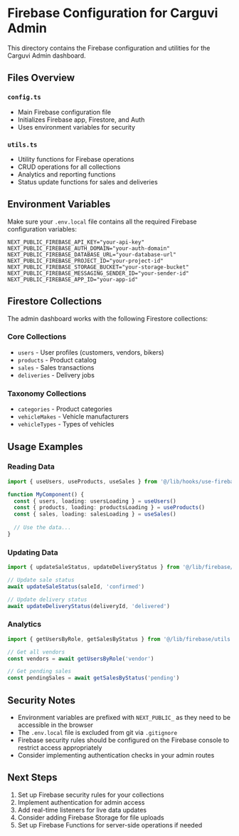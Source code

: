 # Firebase Configuration for Carguvi Admin

This directory contains the Firebase configuration and utilities for the Carguvi Admin dashboard.

## Files Overview

### `config.ts`
- Main Firebase configuration file
- Initializes Firebase app, Firestore, and Auth
- Uses environment variables for security

### `utils.ts`
- Utility functions for Firebase operations
- CRUD operations for all collections
- Analytics and reporting functions
- Status update functions for sales and deliveries

## Environment Variables

Make sure your `.env.local` file contains all the required Firebase configuration variables:

```
NEXT_PUBLIC_FIREBASE_API_KEY="your-api-key"
NEXT_PUBLIC_FIREBASE_AUTH_DOMAIN="your-auth-domain"
NEXT_PUBLIC_FIREBASE_DATABASE_URL="your-database-url"
NEXT_PUBLIC_FIREBASE_PROJECT_ID="your-project-id"
NEXT_PUBLIC_FIREBASE_STORAGE_BUCKET="your-storage-bucket"
NEXT_PUBLIC_FIREBASE_MESSAGING_SENDER_ID="your-sender-id"
NEXT_PUBLIC_FIREBASE_APP_ID="your-app-id"
```

## Firestore Collections

The admin dashboard works with the following Firestore collections:

### Core Collections
- `users` - User profiles (customers, vendors, bikers)
- `products` - Product catalog
- `sales` - Sales transactions
- `deliveries` - Delivery jobs

### Taxonomy Collections
- `categories` - Product categories
- `vehicleMakes` - Vehicle manufacturers
- `vehicleTypes` - Types of vehicles

## Usage Examples

### Reading Data
```typescript
import { useUsers, useProducts, useSales } from '@/lib/hooks/use-firebase-data'

function MyComponent() {
  const { users, loading: usersLoading } = useUsers()
  const { products, loading: productsLoading } = useProducts()
  const { sales, loading: salesLoading } = useSales()
  
  // Use the data...
}
```

### Updating Data
```typescript
import { updateSaleStatus, updateDeliveryStatus } from '@/lib/firebase/utils'

// Update sale status
await updateSaleStatus(saleId, 'confirmed')

// Update delivery status
await updateDeliveryStatus(deliveryId, 'delivered')
```

### Analytics
```typescript
import { getUsersByRole, getSalesByStatus } from '@/lib/firebase/utils'

// Get all vendors
const vendors = await getUsersByRole('vendor')

// Get pending sales
const pendingSales = await getSalesByStatus('pending')
```

## Security Notes

- Environment variables are prefixed with `NEXT_PUBLIC_` as they need to be accessible in the browser
- The `.env.local` file is excluded from git via `.gitignore`
- Firebase security rules should be configured on the Firebase console to restrict access appropriately
- Consider implementing authentication checks in your admin routes

## Next Steps

1. Set up Firebase security rules for your collections
2. Implement authentication for admin access
3. Add real-time listeners for live data updates
4. Consider adding Firebase Storage for file uploads
5. Set up Firebase Functions for server-side operations if needed
